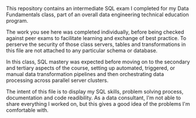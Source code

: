 This repository contains an intermediate SQL exam I completed for my Data Fundamentals class, part of an overall data engineering technical education program.

The work you see here was completed individually, before being checked against peer exams to facilitate learning and exchange of best practice. To perserve the security of those class servers, tables and transformations in this file are not attached to any particular schema or database.

In this class, SQL mastery was expected before moving on to the secondary and tertiary aspects of the course, setting up automated, triggered, or manual data transformation pipelines and then orchestrating data processing across parallel server clusters. 

The intent of this file is to display my SQL skills, problem solving process, documentation and code readibility. As a data consultant, I'm not able to share everything I worked on, but this gives a good idea of the problems I'm comfortable with. 